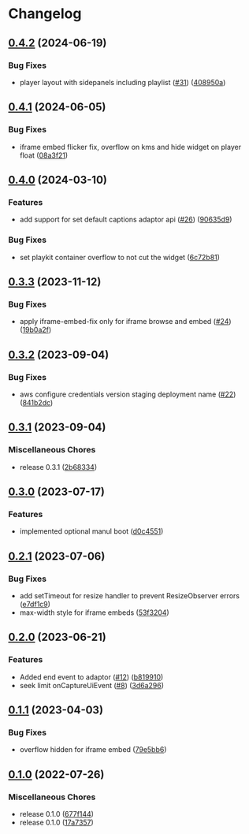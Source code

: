 # Changelog

## [0.4.2](https://github.com/Annoto/playkit-plugin/compare/0.4.1...0.4.2) (2024-06-19)


### Bug Fixes

* player layout with sidepanels including playlist ([#31](https://github.com/Annoto/playkit-plugin/issues/31)) ([408950a](https://github.com/Annoto/playkit-plugin/commit/408950a6a0f5fea05d301402e3bf190cdad3ab27))

## [0.4.1](https://github.com/Annoto/playkit-plugin/compare/0.4.0...0.4.1) (2024-06-05)


### Bug Fixes

* iframe embed flicker fix, overflow on kms and hide widget on player float ([08a3f21](https://github.com/Annoto/playkit-plugin/commit/08a3f210415b61fb6282f3bd868b12d1c1b5f104))

## [0.4.0](https://github.com/Annoto/playkit-plugin/compare/0.3.3...0.4.0) (2024-03-10)


### Features

* add support for set default captions adaptor api ([#26](https://github.com/Annoto/playkit-plugin/issues/26)) ([90635d9](https://github.com/Annoto/playkit-plugin/commit/90635d9c79e868fd8603b1c59bb2e75fe044ed27))


### Bug Fixes

* set playkit container overflow to not cut the widget ([6c72b81](https://github.com/Annoto/playkit-plugin/commit/6c72b81778666070c5dc3e38d91f94320067d8ff))

## [0.3.3](https://github.com/Annoto/playkit-plugin/compare/0.3.2...0.3.3) (2023-11-12)


### Bug Fixes

* apply iframe-embed-fix only for iframe browse and embed ([#24](https://github.com/Annoto/playkit-plugin/issues/24)) ([19b0a2f](https://github.com/Annoto/playkit-plugin/commit/19b0a2f102673896a8a01ee130b8e7d613d382b7))

## [0.3.2](https://github.com/Annoto/playkit-plugin/compare/0.3.1...0.3.2) (2023-09-04)


### Bug Fixes

* aws configure credentials version staging deployment name ([#22](https://github.com/Annoto/playkit-plugin/issues/22)) ([841b2dc](https://github.com/Annoto/playkit-plugin/commit/841b2dc6057e6ebc03ae1042942d93a38b2a1024))

## [0.3.1](https://github.com/Annoto/playkit-plugin/compare/0.3.0...0.3.1) (2023-09-04)


### Miscellaneous Chores

* release 0.3.1 ([2b68334](https://github.com/Annoto/playkit-plugin/commit/2b68334673b417334055b38024f49172979defa8))

## [0.3.0](https://github.com/Annoto/playkit-plugin/compare/0.2.1...0.3.0) (2023-07-17)


### Features

* implemented optional manul boot ([d0c4551](https://github.com/Annoto/playkit-plugin/commit/d0c4551c96870b7be0e97b0b739ab56a36cc1dd5))

## [0.2.1](https://github.com/Annoto/playkit-plugin/compare/0.2.0...0.2.1) (2023-07-06)


### Bug Fixes

* add setTimeout for resize handler to prevent ResizeObserver errors ([e7df1c9](https://github.com/Annoto/playkit-plugin/commit/e7df1c9d73036853f8126dae43ab0db7cec3726c))
* max-width style for iframe embeds ([53f3204](https://github.com/Annoto/playkit-plugin/commit/53f320435ef50678e3774633a938922cdebb873d))

## [0.2.0](https://github.com/Annoto/playkit-plugin/compare/0.1.1...0.2.0) (2023-06-21)


### Features

* Added end event to adaptor ([#12](https://github.com/Annoto/playkit-plugin/issues/12)) ([b819910](https://github.com/Annoto/playkit-plugin/commit/b819910349ac88ed4d1899ac8038f4226ed0cf39))
* seek limit onCaptureUiEvent ([#8](https://github.com/Annoto/playkit-plugin/issues/8)) ([3d6a296](https://github.com/Annoto/playkit-plugin/commit/3d6a2962503a36766bd452341500f1680dc250f0))

## [0.1.1](https://github.com/Annoto/playkit-plugin/compare/0.1.0...0.1.1) (2023-04-03)


### Bug Fixes

* overflow hidden for iframe embed ([79e5bb6](https://github.com/Annoto/playkit-plugin/commit/79e5bb666360e6b4384cc07af4028da7b3c0da57))

## [0.1.0](https://github.com/Annoto/playkit-plugin/compare/v0.0.1...0.1.0) (2022-07-26)


### Miscellaneous Chores

* release 0.1.0 ([677f144](https://github.com/Annoto/playkit-plugin/commit/677f1447aaf845b7f382bc1fa129655a209d7ccb))
* release 0.1.0 ([17a7357](https://github.com/Annoto/playkit-plugin/commit/17a73578b95dff8109e9eea1e6d4bb09b40defb8))
